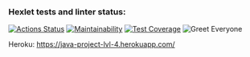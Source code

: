 ### Hexlet tests and linter status:
[![Actions Status](https://github.com/wtffka/java-project-lvl4/workflows/hexlet-check/badge.svg)](https://github.com/wtffka/java-project-lvl4/actions)
[![Maintainability](https://api.codeclimate.com/v1/badges/749ca8fdfc9748d1d7c7/maintainability)](https://codeclimate.com/github/wtffka/java-project-lvl4/maintainability)
[![Test Coverage](https://api.codeclimate.com/v1/badges/749ca8fdfc9748d1d7c7/test_coverage)](https://codeclimate.com/github/wtffka/java-project-lvl4/test_coverage)
![Greet Everyone](https://github.com/wtffka/java-project-lvl4/actions/workflows/main/badge.svg)

Heroku: https://java-project-lvl-4.herokuapp.com/